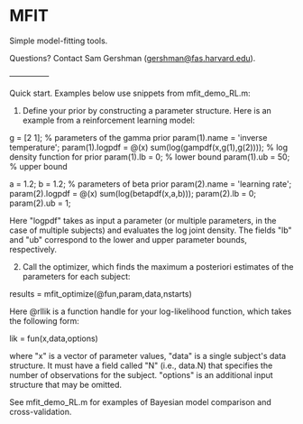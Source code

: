 MFIT
====

Simple model-fitting tools.

Questions? Contact Sam Gershman (gershman@fas.harvard.edu).

—————

Quick start. Examples below use snippets from mfit_demo_RL.m:

1) Define your prior by constructing a parameter structure. Here is an example from a reinforcement learning model:

g = [2 1];  % parameters of the gamma prior
param(1).name = 'inverse temperature';
param(1).logpdf = @(x) sum(log(gampdf(x,g(1),g(2))));  % log density function for prior
param(1).lb = 0;    % lower bound
param(1).ub = 50;   % upper bound

a = 1.2; b = 1.2;   % parameters of beta prior
param(2).name = 'learning rate';
param(2).logpdf = @(x) sum(log(betapdf(x,a,b)));
param(2).lb = 0;
param(2).ub = 1;

Here "logpdf" takes as input a parameter (or multiple parameters, in the case of multiple subjects) and evaluates the log joint density. The fields "lb" and "ub" correspond to the lower and upper parameter bounds, respectively.

2) Call the optimizer, which finds the maximum a posteriori estimates of the parameters for each subject:

results = mfit_optimize(@fun,param,data,nstarts)

Here @rllik is a function handle for your log-likelihood function, which takes the following form:

lik = fun(x,data,options)

where "x" is a vector of parameter values, "data" is a single subject's data structure. It must have a field called "N" (i.e., data.N) that specifies the number of observations for the subject. "options" is an additional input structure that may be omitted.

See mfit_demo_RL.m for examples of Bayesian model comparison and cross-validation.